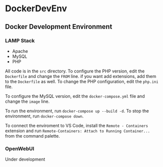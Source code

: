 # DockerDevEnv
## Docker Development Environment

### LAMP Stack
- Apache
- MySQL
- PHP

All code is in the `src` directory. To configure the PHP version, edit the `Dockerfile` and change the `FROM` line. if you want add extensions, add them to the `Dockerfile` as well. To change the PHP configuration, edit the `php.ini` file.

To configure the MySQL version, edit the `docker-compose.yml` file and change the `image` line.

To run the environment, run `docker-compose up --build -d`. To stop the environment, run `docker-compose down`.

To connect the enviroment to VS Code, install the `Remote - Containers` extension and run `Remote-Containers: Attach to Running Container...` from the command palette.

### OpenWebUI
Under development
